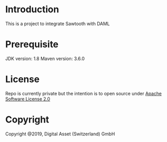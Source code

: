 # Introduction

This is a project to integrate Sawtooth with DAML

# Prerequisite

JDK version: 1.8
Maven version: 3.6.0

# License

Repo is currently private but the intention is to open source under [Apache Software License 2.0](https://www.apache.org/licenses/LICENSE-2.0)

# Copyright

Copyright @2019, Digital Asset (Switzerland) GmbH
